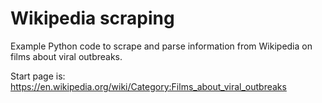 # Wikipedia scraping

Example Python code to scrape and parse information from Wikipedia on films about viral outbreaks.

Start page is: https://en.wikipedia.org/wiki/Category:Films_about_viral_outbreaks


